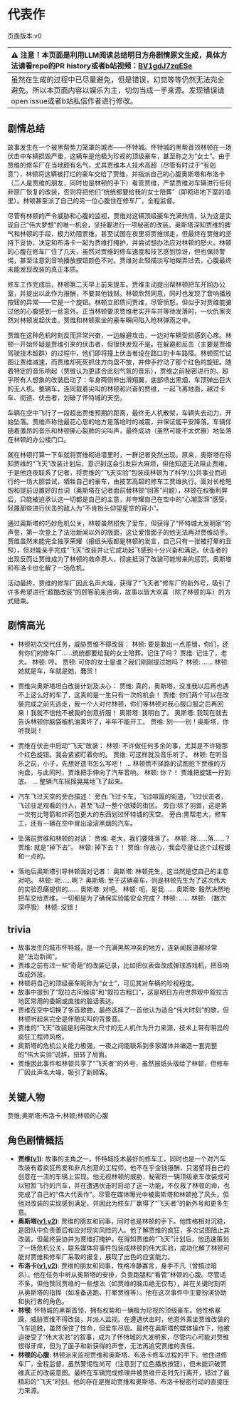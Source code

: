 # 代表作
页面版本:v0
 

| :warning: 注意！本页面是利用LLM阅读总结明日方舟剧情原文生成，具体方法请看repo的PR history或者b站视频：[BV1gdJ7zqESe](https://www.bilibili.com/video/BV1gdJ7zqESe/)         |
|:----------------------------|
| 虽然在生成的过程中已尽量避免，但是错误，幻觉等等仍然无法完全避免。所以本页面内容以娱乐为主，切勿当成一手来源。发现错误请open issue或者b站私信作者进行修改。|



## 剧情总结
故事发生在一个被黑帮势力笼罩的城市——怀特城。怀特城的黑帮首领林顿在一场伏击中车辆损毁严重，这辆车是他极为珍视的顶级豪车，甚至称之为“女士”。由于贾维的修车厂在当地颇有名气，尤其贾维本人技术高超（尽管有时过于“有创意”），林顿将这辆被打烂的豪车交给了贾维，并指派自己的心腹奥斯塔和布洛卡（二人是贾维的朋友，同时也是林顿的手下）看管贾维，严禁贾维对车辆进行任何非原厂恢复的改装，否则将把他们“统统都要给我的女士陪葬”（即砌进地下室的墙里）。林顿甚至派了自己的另一位心腹住在修车厂，全程监督。

尽管有林顿的严令威胁和心腹的监视，贾维对这辆顶级豪车充满热情，认为这是实现自己“伟大梦想”的唯一机会，坚持要进行一项秘密的改装。奥斯塔深知贾维的脾气和林顿的手段，极力劝阻贾维，甚至试图在夜里将贾维绑走，但最终在贾维的坚持下妥协，决定和布洛卡一起为贾维打掩护，并尝试想办法应对林顿的怒火。林顿的心腹在修车厂住了几天，虽然对贾维的修车速度和技艺感到惊讶，但也保持警惕，甚至注意到音响播放按钮颜色不对。贾维对此轻描淡写地糊弄过去，心腹最终未能发现改装的真正本质。

修车工作完成后，林顿第二天早上前来提车。贾维主动提出帮林顿把车开回办公室，并提出以此作为报酬，不要其他钱财。林顿欣然同意，同时也发现了音响播放按钮的异常——它是一个旋钮。林顿立即质问贾维，尽管愤怒，但似乎对贾维能骗过他的心腹感到一丝意外。正当林顿要求贾维老实开车并等待发落时，一伙仇家突然对林顿发起伏击。贾维和林顿乘坐的豪车瞬间陷入枪林弹雨之中。

贾维在这种危机时刻反而异常兴奋，一边躲避攻击，一边对车辆受损感到心疼。林顿一开始怀疑是贾维引来的伏击者，但很快发现不是。在躲避和反击（主要是贾维驾驶技术超群）的过程中，他们即将撞上伏击者设在路口的卡车路障。林顿慌忙试图让贾维减速，而贾维却死死抓住方向盘不放，并伸手拧动了那个红色的旋钮。随着特定的音乐响起（贾维认为更适合此刻气氛的音乐），贾维之前秘密进行的、超乎所有人想象的改装启动了：车身两侧伸出滑翔翼，底部喷出黑烟，车顶弹出巨大的无人机。整辆车，连同载着尖叫的林顿和兴奋的贾维，一起飞离地面，越过卡车、街道、伏击者，划破了怀特城的天空。

车辆在空中飞行了一段超出贾维预期的距离，最终无人机散架，车辆失去动力，开始坠落。贾维声称他最花心思的地方是落地时的减震，并保证能平安降落。车辆伴随着激昂的音乐和林顿撕心裂肺的尖叫声，最终成功（虽然可能不太优雅）地坠落在林顿的办公楼门口。

就在林顿打算一下车就将贾维砌进墙里时，一群记者突然出现。原来，奥斯塔在得知贾维的“飞天”改装计划后，意识到这会引发巨大麻烦，但他知道无法阻止贾维。于是他连夜联系了记者，将贾维的“飞天实验”包装成林顿为了科学/公共事业而进行的一场大胆尝试，牺牲自己的豪车，由技艺高超的修车工贾维执行。面对长枪短炮和提前设置好的台词（奥斯塔在记者面前替林顿“回答”问题），林顿在权衡利弊后，只能被迫承认这一切都是自己的主意，并夸耀自己在空中的“心潮澎湃”感受，轻蔑那些进行伏击的敌人为“不肯抬头仰望星空的宵小”。

通过奥斯塔的巧妙危机公关，林顿虽然损失了爱车，但获得了“怀特城大发明家”的声誉，第一次登上了法治新闻以外的版面，这让爱惜面子的他无法再对贾维动手。贾维虽然未能完全独享荣耀（报纸头版都是林顿的发言，自己只有一张被打晕的丑照），但对能亲手完成“飞天”改装并让它成功起飞感到十分兴奋和满足。伏击者的出现反而让贾维成为了林顿的救命恩人，彻底抵消了改装可能带来的惩罚。奥斯塔和布洛卡也化解了一场危机。

活动最终，贾维的修车厂因此名声大噪，获得了“飞天者”修车厂的新外号，吸引了许多希望进行“超酷改装”的顾客前来咨询，故事以皆大欢喜（除了林顿的车）的方式结束。
## 剧情高光
- 林顿初次交代任务，威胁贾维不得改装：
林顿: 要是敢出一点差错，你们，还有你们的修车厂......统统都要给我的女士陪葬。记住了吗？
贾维: 记住了，老大。
林顿: 哼。
贾顿: 可你的女士是谁？我们刚刚提过她吗？
林顿: ......
林顿: 她就是车，车就是她，蠢货！

- 贾维向奥斯塔坦白改装计划及决心：
贾维: 真的，奥斯塔，没准我以后再也遇不上这么好的车了，这真的是一生只有一次的机会！
贾维: 你们两个可以在改装完成之前先逃走，我一个人对付林顿，你们等林顿对我心服口服之后再回来！我就不信他不被我的创意折服！
奥斯塔: 我明白了。
奥斯塔: 我现在就去告诉林顿你脑袋被机油熏坏了，半年不能开工。
贾维: 别——别！奥斯塔，你听我说！

- 贾维在伏击中启动“飞天”改装：
林顿: 不许做任何多余的事，尤其是不许碰那个红色旋钮。我会紧紧盯着你的。
贾维: 可这样就没音乐听了。
林顿: 在听音乐之前，小子，先想好遗书怎么写吧！
...
林顿慌不择路的试图抢下贾维的方向盘，与此同时，贾维把手伸向了汽车音响。
林顿: 你？！
贾维把旋钮一拧到底。
...
整辆汽车摇摇晃晃地飞了起来。

- 汽车飞过天空的旁白描述：
旁白:飞过卡车，飞过喧嚣的街道，飞过伏击者，飞过驻足观看的行人，甚至飞过一整个低矮的街区。
旁白:除了羽兽，这是第一次有比弩箭和炸药包更大的东西划过怀特城的天空。
旁白:黑帮老大，修车工，还有一辆在空中冒出滚滚黑烟的汽车。

- 坠落前贾维和林顿的对话：
贾维: 老大，我们要降落了。
林顿: 降......落......？
贾维: 就是“掉下去”。
林顿: 掉下去？！
贾维: 你放心，我会尽量让这个过程缓和一点的。

- 落地后奥斯塔引导林顿面对记者：
奥斯塔: 林顿先生，这当然是您自己的主意对吧。
林顿: 呃......啊？
奥斯塔: 至于这辆豪车，则是林顿先生为了这次伟大的实验忍痛提供的......
奥斯塔: 对吧。
林顿: 呃，是我......
奥斯塔: 毅然决然地把车交给贾维，一切都是为了确保实验能安全完成？
林顿: ......
林顿: （数次深呼吸）
林顿: 没错！
## trivia
- 故事发生的城市怀特城，是一个充满黑帮冲突的地方，连新闻报道都经常是“法治新闻”。
- 贾维之前有过一些“奇葩”的改装记录，比如把仪表盘改成弹球游戏机，把音响改成外放。
- 林顿将自己的顶级豪车昵称为“女士”，可见其对车辆的珍视程度。
- 故事中提到了“叙拉古问候语”和“叙拉古粗口”，这是明日方舟世界观中叙拉古地区常用的委婉或直接的脏话表达。
- 贾维在空中切换了多首歌曲，最终选择了一首他认为适合“伟大时刻”的歌，但林顿听起来完全是伴随尖叫的背景音。
- 贾维的“飞天”改装是利用改大尺寸的无人机作为升力来源，技术上带有明显的疯狂工程师风格。
- 奥斯塔的危机公关能力极强，一夜之间能联系到多家媒体并编造一套完整的“伟大实验”说辞，扭转了局面。
- 贾维因此事件和林顿共享了“飞天者”的外号，虽然报纸头版给了林顿，但修车厂因此声名大噪，吸引了新顾客。
## 关键人物
贾维;奥斯塔;布洛卡;林顿;林顿的心腹
## 角色剧情概括
-   **贾维([v1](../chars/char_349_chiave.md))**: 故事的主角之一，怀特城技术最好的修车工，同时也是一个对汽车改装有着疯狂热爱和非凡创意的工程师。他不在乎金钱报酬，只渴望将自己的创意在一流的车辆上实现。他无视林顿的威胁，秘密将一辆顶级豪车改装成可以短暂飞行的汽车，并在遭遇伏击时启动了这一功能，不仅救了林顿的命，也完成了自己的“伟大代表作”。尽管在媒体曝光中被奥斯塔和林顿抢了风头，但他对改装的实现感到满足，并因此为修车厂赢得了“飞天者”的新外号和更多生意。
-   **奥斯塔([v1](../chars/char_346_aosta.md),[v2](../char_v3/char_346_aosta.md))**: 贾维的朋友和同事，同时也是林顿的手下。他性格相对沉稳，是团队中负责善后和应对现实风险的人。他了解贾维的疯狂，多次试图阻止其改装，但最终妥协并为贾维打掩护。在得知贾维的“飞天”计划后，他迅速策划了一场危机公关，联系媒体将事件包装成林顿的伟大实验，成功化解了林顿可能对贾维和修车厂采取的报复，展现了出色的应变能力。
-   **布洛卡([v1](../chars/char_356_broca.md),[v2](../char_v3/char_356_broca.md))**: 贾维的朋友和同事，性格冷静寡言，身手不凡（曾搞过暗杀）。他在任务中听从奥斯塔的安排，负责跑腿和“看管”林顿的心腹。尽管话不多，但他赞同贾维的一些想法（如贾维的脑瓜绝无仅有），并在关键时刻听从奥斯塔的指挥（如准备逃跑、打晕贾维等）。他在这次事件中主要扮演协助和执行者的角色。
-   **林顿**: 怀特城的黑帮首领，拥有权势和一辆极为珍视的顶级豪车。他性格暴躁，威胁贾维不得改装，并派人监视。在遭遇伏击时，他意外乘坐贾维改装的飞车逃脱，虽然保住了性命，但爱车尽毁。最终在奥斯塔的媒体操作下，他被迫接受了“伟大实验”的叙事，成为了怀特城的大发明家，尽管内心可能对贾维恨得牙痒，但为了面子和新获得的声誉，无法再追究贾维的责任。
-   **林顿的心腹**: 林顿派来监视贾维和奥斯塔、布洛卡修车过程的手下。他住进修车厂，全程监督，虽然警惕性尚可（注意到了红色播放按钮），但未能识破贾维真正的改装意图。最终在车辆完成修理并被贾维开走时先行离开，错过了最精彩的“飞天”时刻。他的存在是推动贾维和奥斯塔、布洛卡秘密行动的直接压力来源。